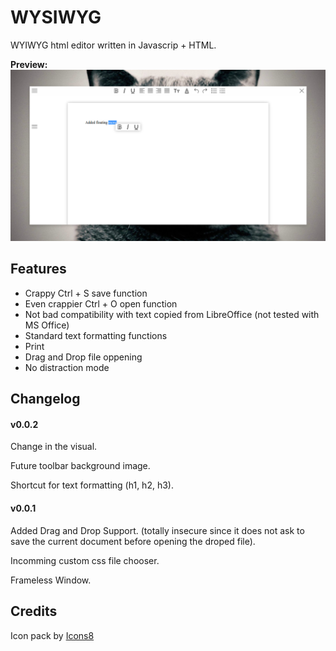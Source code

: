 # WYSIWYG

WYIWYG html editor written in Javascrip + HTML.


**Preview:** ![Alt Text](screenshots/preview-v0.0.4.png)

## Features

* Crappy Ctrl + S save function
* Even crappier Ctrl + O open function
* Not bad compatibility with text copied from LibreOffice (not tested with MS Office)
* Standard text formatting functions
* Print
* Drag and Drop file oppening
* No distraction mode

## Changelog

#### v0.0.2

Change in the visual.

Future toolbar background image.

Shortcut for text formatting (h1, h2, h3).

#### v0.0.1

Added Drag and Drop Support. (totally insecure since it does not ask to save the current document before opening the droped file).

Incomming custom css file chooser.

Frameless Window.

## Credits

Icon pack by [Icons8](https://icons8.com)
